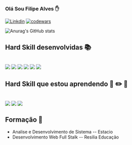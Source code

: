 ### Olá Sou Filipe Alves ✋

[![Linkdin](https://img.shields.io/badge/LinkedIn-0077B5?style=for-the-badge&logo=linkedin&logoColor=white)](www.linkedin.com/in/filipeqalves)
[![codewars](https://www.codewars.com/users/lipeqalves/badges/micro)](https://www.codewars.com/users/lipeqalves)

![Anurag's GitHub stats](https://github-readme-stats.vercel.app/api?username=lipeqalves&show_icons=true&theme=radical)

## Hard Skill desenvolvidas 📚

<div style ="display: inline_block"><br>
<img aling="center" olt="HTML5" src="https://img.shields.io/badge/HTML5-E34F26?style=for-the-badge&logo=html5&logoColor=white">
<img aling="center" olt="CSS3" src="https://img.shields.io/badge/CSS3-1572B6?style=for-the-badge&logo=css3&logoColor=white">
<img aling="center" olt="JAVASCRIPT" src="https://img.shields.io/badge/JavaScript-F7DF1E?style=for-the-badge&logo=javascript&logoColor=black">
<img aling="center" olt="LINUX" src="https://img.shields.io/badge/Linux-FCC624?style=for-the-badge&logo=linux&logoColor=black">
<img aling="center" olt="REACT" src="https://img.shields.io/badge/React-20232A?style=for-the-badge&logo=react&logoColor=61DAFB">
 <img aling="center" olt="TypeScript" src="https://img.shields.io/badge/TypeScript-007ACC?style=for-the-badge&logo=typescript&logoColor=white">

</div>

## Hard Skill que estou aprendendo 📖 ✏️ 📓

<div style ="display: inline_block"><br>
 <img aling="center" olt="Angular" src="https://img.shields.io/badge/Angular-DD0031?style=for-the-badge&logo=angular&logoColor=white">
 <img aling="center" olt="TypeScript" src="https://img.shields.io/badge/TypeScript-007ACC?style=for-the-badge&logo=typescript&logoColor=white">
 <img aling="center" olt="React" src="https://img.shields.io/badge/React-20232A?style=for-the-badge&logo=react&logoColor=61DAFB">




</div>

## Formação 🏫

- Analise e Desenvolvimento de Sistema -- Estacio
- Desenvolvimento Web Full Stalk  -- Resilia Educação

 
